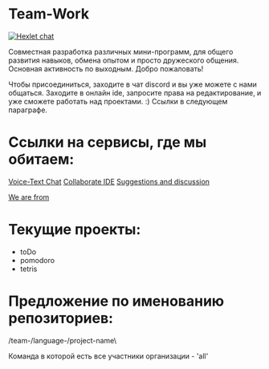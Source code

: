 # Team-Work
[![Hexlet chat](http://slack-ru.hexlet.io/badge.svg)](http://slack-ru.hexlet.io)

Совместная разработка различных мини-программ, для общего развития навыков, обмена опытом и просто дружеского общения.
Основная активность по выходным.
Добро пожаловать!

Чтобы присоединиться, заходите в чат discord и вы уже можете с нами общаться. Заходите в онлайн ide, запросите права на редактирование, и уже сможете работать над проектами. :) 
Ссылки в следующем параграфе.

# Ссылки на сервисы, где мы обитаем:
[Voice-Text Chat]( https://discord.gg/010fiN1PSmgyYYTpE "Voice-Text Chat" )
[Collaborate IDE]( https://ide.c9.io/maoeye/team-work "Collaborate IDE" )
[Suggestions and discussion]( https://docs.google.com/document/d/1DVodXTh74F5PpmeisH0U6spxYkeVhBnbHk4i1qhjdDQ/edit?usp=sharing "Suggestions and discussion" )

[We are from]( https://hexlet-ru.slack.com "We are from")
  
# Текущие проекты:
* toDo
* pomodoro
* tetris

# Предложение по именованию репозиториев:
/team\-/language\-/project-name\

Команда в которой есть все участники организации - 'all'
